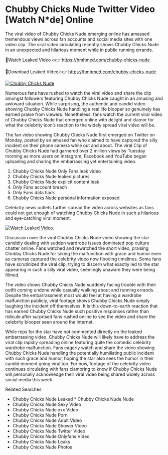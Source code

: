 ﻿# Chubby Chicks Nude Twitter Video [Watch N*de] Online

The viral video of ﻿Chubby Chicks Nude emerging online has amassed tremendous views across fan accounts and social media sites with one video clip. The viral video circulating recently shows ﻿Chubby Chicks Nude in an unexpected and hilarious moment while in public running errands. 

🔴Watch Leaked Video 🔥👉  https://hmhmed.com/chubby-chicks-nude 

🔴Download Leaked Video🔥👉  https://hmhmed.com/chubby-chicks-nude 

[![Chubby Chicks Nude](https://i.imgur.com/dJHk4Zq.gif)](https://hmhmed.com/chubby-chicks-nude)

Numerous fans have rushed to watch the viral video and share the clip amongst followers featuring ﻿Chubby Chicks Nude caught in an amusing and awkward situation. While surprising, the authentic and candid video showing ﻿Chubby Chicks Nude handling a real life blooper so genuinely has earned praise from viewers. Nonetheless, fans watch the current viral video of ﻿Chubby Chicks Nude that emerged online with delight and clamor for what the celebrity icon’s reaction to the widely spread viral video will be.

The fan video showing ﻿Chubby Chicks Nude first emerged on Twitter on Monday, posted by an amused fan who claimed to have captured the silly incident on their phone camera while out and about. The viral Clip of ﻿Chubby Chicks Nude had garnered over 2 million views by Tuesday morning as more users on Instagram, Facebook and YouTube began uploading and sharing the embarrassing yet entertaining video. 

1. ﻿Chubby Chicks Nude Only Fans leak video
2. ﻿Chubby Chicks Nude leaked pictures
3. ﻿Chubby Chicks Nude explicit content leak
4. Only Fans account breach
5. Only Fans data hack
6. ﻿Chubby Chicks Nude personal information exposed

Celebrity news outlets further spread the video across websites as fans could not get enough of watching ﻿Chubby Chicks Nude in such a hilarious and eye-catching viral moment. 

[![Watch Leaked Video.](https://miro.medium.com/v2/resize:fit:828/format:webp/1*cilzJN44JGOrTw9NJCrNHA.gif "Watch Leaked Video")](https://hmhmed.com/chubby-chicks-nude)

Discussion over the viral ﻿Chubby Chicks Nude video showing the star candidly dealing with sudden wardrobe issues dominated pop culture chatter online. Fans watched and rewatched the short video, praising ﻿Chubby Chicks Nude for taking the malfunction with grace and humor even as cameras captured the celebrity video now flooding timelines. Some fans have scrutinized the viral clip, trying to discern what exactly led to the star appearing in such a silly viral video, seemingly unaware they were being filmed.

The video shows ﻿Chubby Chicks Nude suddenly facing trouble with their outfit coming undone while casually walking about and running errands. Despite the embarrassment most would feel at having a wardrobe malfunction publicly, viral footage shows ﻿Chubby Chicks Nude simply laughing the incident off themselves. It is this down-to-earth reaction that has earned ﻿Chubby Chicks Nude such positive responses rather than ridicule after surprised fans rushed online to see the video and share the celebrity blooper seen around the internet.  

While reps for the star have not commented directly on the leaked embarrassing video, ﻿Chubby Chicks Nude will likely have to address the viral clip rapidly spreading online featuring quite the comedic celebrity wardrobe malfunction. Fans eagerly watch and share the video showing ﻿Chubby Chicks Nude handling the potentially humiliating public incident with such grace and humor, hoping the star also sees the humor in their candid moment going viral too. For now, footage of the celebrity video continues circulating with fans clamoring to know if ﻿Chubby Chicks Nude will personally acknowledge their viral video being shared widely across social media this week.

Related Searches
* ﻿Chubby Chicks Nude Leaked
﻿* Chubby Chicks Nude Nude
* ﻿Chubby Chicks Nude Sexy Video
* ﻿Chubby Chicks Nude xxx Video
* ﻿Chubby Chicks Nude Porn
* ﻿Chubby Chicks Nude Adult Video
* ﻿Chubby Chicks Nude Shower Video
* ﻿Chubby Chicks Nude Twitter Video
* ﻿Chubby Chicks Nude Onlyfans Video
* ﻿Chubby Chicks Nude Leaks
* ﻿Chubby Chicks Nude Photos